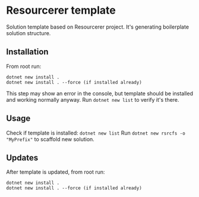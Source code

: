 # Resourcerer template

Solution template based on Resourcerer project. It's generating boilerplate solution structure.

## Installation

From root run:
```
dotnet new install .
dotnet new install . --force (if installed already)
```
This step may show an error in the console, but template should be installed and working normally anyway. Run `dotnet new list` to verify it's there.

## Usage

Check if template is installed: `dotnet new list`
Run `dotnet new rsrcfs -o "MyPrefix"` to scaffold new solution.

## Updates

After template is updated, from root run:
```
dotnet new install .
dotnet new install . --force (if installed already)
```